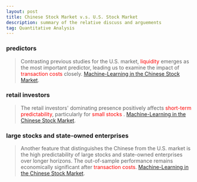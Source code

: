 ```yaml
---
layout: post 
title: Chinese Stock Market v.s. U.S. Stock Market 
description: summary of the relative discuss and arguements  
tag: Quantitative Analysis
---
```


### predictors 

>Contrasting previous studies for the U.S. market, <font color=red>liquidity</font> emerges as the
>most important predictor, leading us to examine the impact of <font color=red>transaction costs</font> closely.
>[Machine-Learning in the Chinese Stock Market](https://doi.org/10.1016/j.jfineco.2021.08.017).



### retail investors
>The retail investors' dominating presence positively affects <font color=red>short-term predictability</font>, 
>particularly for <font color=red> small stocks </font>. 
>[Machine-Learning in the Chinese Stock Market](https://doi.org/10.1016/j.jfineco.2021.08.017).

### large stocks and state-owned enterprises
>Another feature that distinguishes the Chinese from the U.S. market is the high 
>predictability of large stocks and state-owned enterprises over longer horizons. 
>The out-of-sample performance remains economically significant 
>after <font color=red> transaction costs</font>.
>[Machine-Learning in the Chinese Stock Market](https://doi.org/10.1016/j.jfineco.2021.08.017).